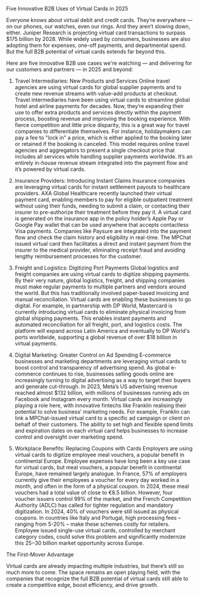 Five Innovative B2B Uses of Virtual Cards in 2025

Everyone knows about virtual debit and credit cards. They’re everywhere — on our phones, our watches, even our rings. And they aren’t slowing down, either. Juniper Research is projecting virtual card transactions to surpass $175 billion by 2028.
While widely used by consumers, businesses are also adopting them for expenses, one-off payments, and departmental spend. But the full B2B potential of virtual cards extends far beyond this.

Here are five innovative B2B use cases we're watching — and delivering for our customers and partners — in 2025 and beyond:

1. Travel Intermediaries: New Products and Services
   Online travel agencies are using virtual cards for global supplier payments and to create new revenue streams with value-add products at checkout.
   Travel intermediaries have been using virtual cards to streamline global hotel and airline payments for decades. Now, they’re expanding their use to offer extra products and services directly within the payment process, boosting revenue and improving the booking experience.
   With fierce competition and little price disparity, this is a great way for travel companies to differentiate themselves. For instance, holidaymakers can pay a fee to "lock in" a price, which is either applied to the booking later or retained if the booking is canceled. This model requires online travel agencies and aggregators to present a single checkout price that includes all services while handling supplier payments worldwide. It’s an entirely in-house revenue stream integrated into the payment flow and it’s powered by virtual cards.

2. Insurance Providers: Introducing Instant Claims
   Insurance companies are leveraging virtual cards for instant settlement payouts to healthcare providers.
   AXA Global Healthcare recently launched their virtual payment card, enabling members to pay for eligible outpatient treatment without using their funds, needing to submit a claim, or contacting their insurer to pre-authorize their treatment before they pay it.
   A virtual card is generated on the insurance app in the policy holder’s Apple Pay or Google Pay wallet that can be used anywhere that accepts contactless Visa payments. Companies like Paysure are integrated into the payment flow and check the claim history and eligibility in real-time. The MPChat issued virtual card then facilitates a direct and instant payment from the insurer to the medical provider, eliminating receipt fraud and avoiding lengthy reimbursement processes for the customer.

3. Freight and Logistics: Digitizing Port Payments
   Global logistics and freight companies are using virtual cards to digitize shipping payments.
   By their very nature, global logistics, freight, and shipping companies must make regular payments to multiple partners and vendors around the world. But this has traditionally involved paper-based invoicing and manual reconciliation.
   Virtual cards are enabling these businesses to go digital. For example, in partnership with DP World, Mastercard is currently introducing virtual cards to eliminate physical invoicing from global shipping payments. This enables instant payments and automated reconciliation for all freight, port, and logistics costs. The platform will expand across Latin America and eventually to DP World's ports worldwide, supporting a global revenue of over $18 billion in virtual payments.

4. Digital Marketing: Greater Control on Ad Spending
   E-commerce businesses and marketing departments are leveraging virtual cards to boost control and transparency of advertising spend.
   As global e-commerce continues to rise, businesses selling goods online are increasingly turning to digital advertising as a way to target their buyers and generate cut-through. In 2023, Meta’s US advertising revenue reached almost $132 billion, with millions of businesses running ads on Facebook and Instagram every month.
   Virtual cards are increasingly playing a role here, with innovative fintechs like Franklin realising their potential to solve business’ marketing needs. For example, Franklin can link a MPChat-issued virtual card to a specific ad campaign or client on behalf of their customers. The ability to set high and flexible spend limits and expiration dates on each virtual card helps businesses to increase control and oversight over marketing spend.

5. Workplace Benefits: Replacing Coupons with Cards
   Employers are using virtual cards to digitize employee meal vouchers, a popular benefit in continental Europe.
   Employee expenses have long been a key use case for virtual cards, but meal vouchers, a popular benefit in continental Europe, have remained largely analogue. In France, 57% of employers currently give their employees a voucher for every day worked in a month, and often in the form of a physical coupon. In 2024, these meal vouchers had a total value of close to €8.5 billion.
   However, four voucher issuers control 99% of the market, and the French Competition Authority (ADLC) has called for tighter regulation and mandatory digitization. In 2024, 40% of vouchers were still issued as physical coupons. In countries like Italy and Portugal, high processing fees – ranging from 5-20% – make these schemes costly for retailers. Employee issued single-use virtual cards, controlled by merchant category codes, could solve this problem and significantly modernize this $25-$30 billion market opportunity across Europe.

The First-Mover Advantage

Virtual cards are already impacting multiple industries, but there’s still so much more to come. The space remains an open playing field, with the companies that recognize the full B2B potential of virtual cards still able to create a competitive edge, boost efficiency, and drive growth.
